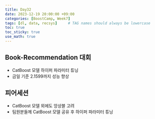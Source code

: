 ```yaml
---
title: Day32
date: 2023-12-19 20:00:00 +09:00
categories: [BoostCamp, Week7]
tags: [dl, data, recsys]     # TAG names should always be lowercase
toc: true
toc_sticky: true
use_math: true
---
```


## Book-Recommendation 대회
- CatBoost 모델 하이퍼 파라미터 튜닝
- 금일 기준 2.1599까지 성능 향상

## 피어세션
- CatBoost 모델 외에도 앙상블 고려
- 팀원분들께 CatBoost 모델 공유 후 하이퍼 파라미터 튜닝
